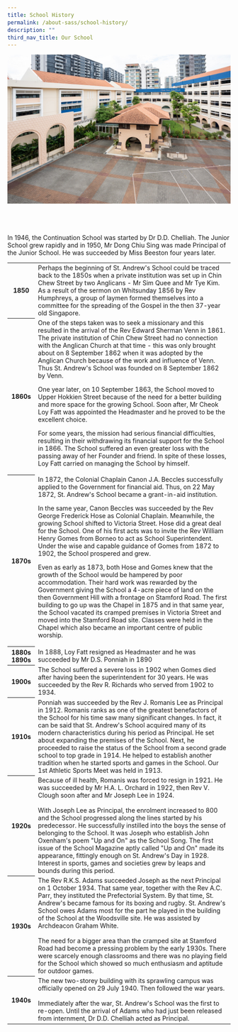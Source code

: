 ```yaml
---
title: School History
permalink: /about-sass/school-history/
description: ""
third_nav_title: Our School
---
```

![](/images/About%20SASS%20-_%20Our%20School%20History.jpg)
<br>
<br>

<table>
	<tr>
	<th>1850</th>
	<td>Perhaps the beginning of St. Andrew's School could be traced back to the 1850s when a private institution was set up in Chin Chew Street by two Anglicans - Mr Sim Quee and Mr Tye Kim. As a result of the sermon on Whitsunday 1856 by Rev Humphreys, a group of laymen formed themselves into a committee for the spreading of the Gospel in the then 37-year old Singapore.</td>
	</tr>
  <tr>
  <th>1860s</th> 
	<td>One of the steps taken was to seek a missionary and this resulted in the arrival of the Rev Edward Sherman Venn in 1861. The private institution of Chin Chew Street had no connection with the Anglican Church at that time - this was only brought about on 8 September 1862 when it was adopted by the Anglican Church because of the work and influence of Venn. Thus St. Andrew's School was founded on 8 September 1862 by Venn.  
  
One year later, on 10 September 1863, the School moved to Upper Hokkien Street because of the need for a better building and more space for the growing School. Soon after, Mr Cheok Loy Fatt was appointed the Headmaster and he proved to be the excellent choice.  
  
For some years, the mission had serious financial difficulties, resulting in their withdrawing its financial support for the School in 1866. The School suffered an even greater loss with the passing away of her Founder and friend. In spite of these losses, Loy Fatt carried on managing the School by himself.</td>
	</tr>
  <tr>
	<th>1870s</th>
  <td>In 1872, the Colonial Chaplain Canon J.A. Beccles successfully applied to the Government for financial aid. Thus, on 22 May 1872, St. Andrew's School became a grant-in-aid institution.

In the same year, Canon Beccles was succeeded by the Rev George Frederick Hose as Colonial Chaplain. Meanwhile, the growing School shifted to Victoria Street. Hose did a great deal for the School. One of his first acts was to invite the Rev William Henry Gomes from Borneo to act as School Superintendent. Under the wise and capable guidance of Gomes from 1872 to 1902, the School prospered and grew.
		
Even as early as 1873, both Hose and Gomes knew that the growth of the School would be hampered by poor accommodation. Their hard work was rewarded by the Government giving the School a 4-acre piece of land on the then Government Hill with a frontage on Stamford Road. The first building to go up was the Chapel in 1875 and in that same year, the School vacated its cramped premises in Victoria Street and moved into the Stamford Road site. Classes were held in the Chapel which also became an important centre of public worship.
</td>
	</tr>
	<tr>
	<th>1880s 1890s</th>
  <td>In 1888, Loy Fatt resigned as Headmaster and he was succeeded by Mr D.S. Ponniah in 1890
</td>
	</tr>
		<tr>
	<th>1900s</th>
  <td>
		The School suffered a severe loss in 1902 when Gomes died after having been the superintendent for 30 years. He was succeeded by the Rev R. Richards who served from 1902 to 1934.
</td>
	</tr>
	<tr>
	<th>1910s</th>
  <td>
		Ponniah was succeeded by the Rev J. Romanis Lee as Principal in 1912. Romanis ranks as one of the greatest benefactors of the School for his time saw many significant changes. In fact, it can be said that St. Andrew's School acquired many of its modern characteristics during his period as Principal. He set about expanding the premises of the School. Next, he proceeded to raise the status of the School from a second grade school to top grade in 1914. He helped to establish another tradition when he started sports and games in the School. Our 1st Athletic Sports Meet was held in 1913.
</td>
	</tr>
	<tr>
	<th>1920s</th>
    <td> Because of ill health, Romanis was forced to resign in 1921. He was succeeded by Mr H.A. L. Orchard in 1922, then Rev V. Clough soon after and Mr Joseph Lee in 1924.
<br>
<br>
With Joseph Lee as Principal, the enrolment increased to 800 and the School progressed along the lines started by his predecessor. He successfully instilled into the boys the sense of belonging to the School. It was Joseph who establish John Oxenham's poem "Up and On" as the School Song. The first issue of the School Magazine aptly called "Up and On" made its appearance, fittingly enough on St. Andrew's Day in 1928. Interest in sports, games and societies grew by leaps and bounds during this period. </td>
	</tr>
	<tr>
	<th>1930s</th>
    <td>The Rev R.K.S. Adams succeeded Joseph as the next Principal on 1 October 1934. That same year, together with the Rev A.C. Parr, they instituted the Prefectorial System. By that time, St. Andrew's became famous for its boxing and rugby. St. Andrew's School owes Adams most for the part he played in the building of the School at the Woodsville site. He was assisted by Archdeacon Graham White.
<br>
<br>
The need for a bigger area than the cramped site at Stamford Road had become a pressing problem by the early 1930s. There were scarcely enough classrooms and there was no playing field for the School which showed so much enthusiasm and aptitude for outdoor games. </td>
	</tr>
		<tr>
	<th>1940s</th>
    <td>The new two-storey building with its sprawling campus was officially opened on 29 July 1940. Then followed the war years.
<br>
<br>
Immediately after the war, St. Andrew's School was the first to re-open. Until the arrival of Adams who had just been released from internment, Dr D.D. Chelliah acted as Principal.
</td>
<br>
<br>
In 1946, the Continuation School was started by Dr D.D. Chelliah. The Junior School grew rapidly and in 1950, Mr Dong Chiu Sing was made Principal of the Junior School. He was succeeded by Miss Beeston four years later.
	</tr>
</table>